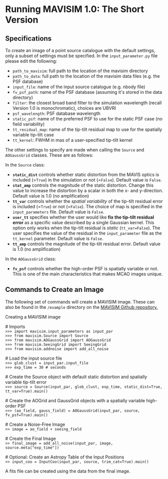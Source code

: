 # Running MAVISIM 1.0: The Short Version

## Specifications
To create an image of a point source catalogue with the default settings, only a subset of settings must be specified. In the `input_parameter.py` file please edit the following:

- `path_to_mavisim`: full path to the location of the mavisim directory
- `path_to_data`: full path to the location of the mavisim data files (e.g. the PSF database)
- `input_file`: name of the input source catalogue (e.g. nbody file)
- `fv_psf_path`: name of the PSF database (assuming it's stored in the data directory)
- `filter`: the closest broad band filter to the simulation wavelength (recall Version 1.0 is monochromatic), choices are UBVRI
- `psf_wavelength`: PSF database wavelength
- `static_psf`: name of the preferred PSF to use for the static PSF case (no field variability)
- `tt_residual_map`: name of the tip-tilt residual map to use for the spatially variable tip-tilt case
- `tt_kernel`: FWHM in mas of a user-specified tip-tilt kernel

The other settings to specify are made when calling the `Source` and `AOGaussGrid` classes. These are as follows:

In the `Source` class:

- **`static_dist`** controls whether static distortion from the MAVIS optics is included (=`True`) in the simulation or not (=`False`). Default value is `False`.
- **`stat_amp`** controls the magnitude of the static distortion. Change this value to increase the distortion by a scalar in both the x- and y-direction. Default value is 1.0 (no amplification)
- **`tt_var`** controls whether the *spatial variability* of the tip-tilt residual error is included (=`True`) or not (=`False`). The choice of map is specified in the `input_parameters` file. Default value is `False`.
- **`user_tt`** specifies whether the user would like **fix the tip-tilt residual error** as a specific value described by a single Gaussian kernel. This option only works when the tip-tilt residual is *static* (`tt_var=False`). The user specifies the value of the residual in the `input_parameter` file as the `tt_kernel` parameter. Default value is `False`.
- **`tt_amp`** controls the magnitude of the tip-tilt residual error. Default value is 1.0 (no amplification)

In the `AOGaussGrid` class:

- **`fv_psf`** controls whether the high-order PSF is spatially variable or not. This is one of the main characteristics that makes MCAO images unique. 

## Commands to Create an Image
The following set of commands will create a MAVISIM image. These can also be found in the `/example` directory on the <a href="https://github.com/smonty93/MAVISIM" target="_blank">MAVISIM Github repository.</a>

<div class="admonition note">
<p class="admonition-title">Creating a MAVISIM image</p>
<p> 
	# Imports <br>
	<code>>>> import mavisim.input_parameters as input_par </code> <br>
	<code>>>> from mavisim.Source import Source </code> <br>
	<code>>>> from mavisim.AOGaussGrid import AOGaussGrid </code> <br>
	<code>>>> from mavisim.SeeingGrid import SeeingGrid </code> <br>
	<code>>>> from mavisim.addnoise import add_all_noise </code> <br>
</p>
<p> 
	# Load the input source file <br>
	<code>>>> glob_clust = input_par.input_file </code> <br>
	<code>>>> exp_time = 30 # seconds </code>
</p>
<p> 
	# Create the Source object with default static distortion and spatially variable tip-tilt error<br>
	<code>>>> source = Source(input_par, glob_clust, exp_time, static_dist=True, tt_var=True).main()</code>
</p>
<p> 
	# Create the AOGrid and GaussGrid objects with a spatially variable high-order PSF<br>
	<code>>>> (ao_field, gauss_field) = AOGaussGrid(input_par, source, fv_psf=True).main()</code>
</p>
<p> 
	# Create a Noise-Free Image<br>
	<code>>> image = ao_field + seeing_field </code>
</p>
<p> 
	# Create the Final Image<br>
	<code>>> final_image = add_all_noise(input_par, image, source.meta["exp_time"])</code>

</p>
<p> 
	# Optional: Create an Astropy Table of the Input Positions<br>
	<code>>> input_coo = InputCoo(input_par, source, trim_cat=True).main()</code>
</p>
</div>

A fits file can be created using the data from the final image.

